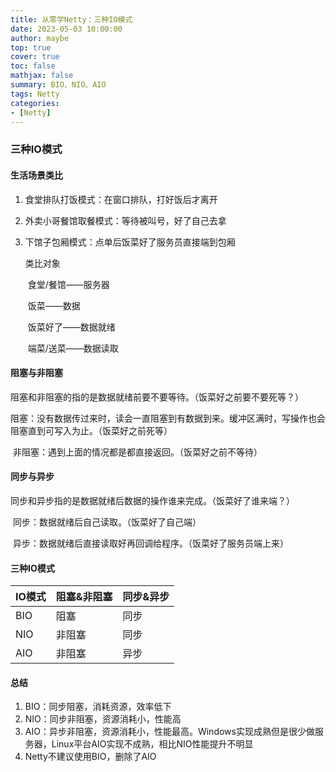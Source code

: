 ```yaml
---
title: 从零学Netty：三种IO模式
date: 2023-05-03 10:00:00
author: maybe
top: true
cover: true
toc: false
mathjax: false
summary: BIO、NIO、AIO
tags: Netty
categories:
- [Netty]
---
```


### 三种IO模式

#### 生活场景类比

1. 食堂排队打饭模式：在窗口排队，打好饭后才离开
2. 外卖小哥餐馆取餐模式：等待被叫号，好了自己去拿
3. 下馆子包厢模式：点单后饭菜好了服务员直接端到包厢

    类比对象

    ​	食堂/餐馆——服务器

    ​	饭菜——数据

    ​	饭菜好了——数据就绪

    ​	端菜/送菜——数据读取  
	
#### 阻塞与非阻塞

​	阻塞和非阻塞的指的是数据就绪前要不要等待。（饭菜好之前要不要死等？）

​	阻塞：没有数据传过来时，读会一直阻塞到有数据到来。缓冲区满时，写操作也会阻塞直到可写入为止。（饭菜好之前死等）

​	非阻塞：遇到上面的情况都是都直接返回。（饭菜好之前不等待）

#### 同步与异步

​	同步和异步指的是数据就绪后数据的操作谁来完成。（饭菜好了谁来端？）

​	同步：数据就绪后自己读取。（饭菜好了自己端）

​	异步：数据就绪后直接读取好再回调给程序。（饭菜好了服务员端上来）


#### 三种IO模式

| IO模式 | 阻塞&非阻塞 | 同步&异步 |
| ------ | ----------- | --------- |
| BIO    | 阻塞        | 同步      |
| NIO    | 非阻塞      | 同步      |
| AIO    | 非阻塞      | 异步      |

#### 总结

1. BIO：同步阻塞，消耗资源，效率低下
2. NIO：同步非阻塞，资源消耗小，性能高
3. AIO：异步非阻塞，资源消耗小，性能最高。Windows实现成熟但是很少做服务器，Linux平台AIO实现不成熟，相比NIO性能提升不明显
4. Netty不建议使用BIO，删除了AIO
